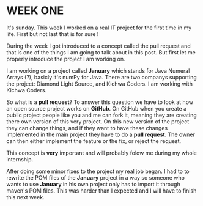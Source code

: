 # WEEK ONE

It's sunday. This week I worked on a real IT project for the first time in
my life. First but not last that is for sure !

During the week I got introduced to a concept called the pull request and 
that is one of the things I am going to talk about in this post. But 
first let me properly introduce the project I am working on.

I am working on a project called **January** which stands for Java
Numeral Arrays (?), basicly it's numPy for Java. There are two companys
supporting the project: Diamond Light Source, and Kichwa Coders. I am 
working with Kichwa Coders.

So what is a **pull request**? To answer this question we have to
look at how an open source project works on **GitHub**. On GitHub when
you create a public project people like you and me can fork it, meaning
they are creating there own version of this very project. On this new
version of the project they can change things, and if they want to have
these changes implemented in the main project they have to do a **pull
request**. The owner can then either implement the feature or the fix, or
reject the request.

This concept is **very** important and will probably folow me during my
whole internship.

After doing some minor fixes to the project my real job began. I had to
to rewrite the POM files of the **January** project in a way so someone 
who wants to use **January** in his own project only has to import it 
through maven's POM files. This was harder than I expected and I will have
to finish this next week.